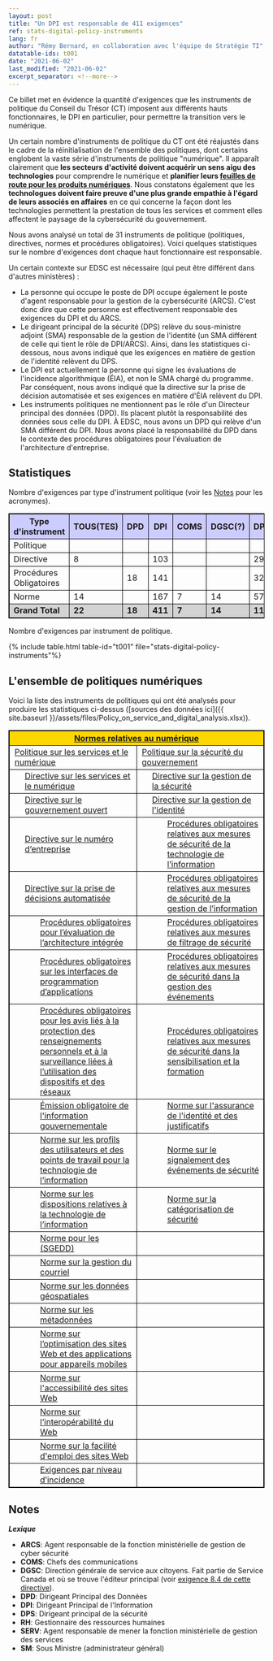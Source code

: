 ```yaml
---
layout: post
title: "Un DPI est responsable de 411 exigences"
ref: stats-digital-policy-instruments
lang: fr
author: "Rémy Bernard, en collaboration avec l'équipe de Stratégie TI"
datatable-ids: t001
date: "2021-06-02"
last_modified: "2021-06-02"
excerpt_separator: <!--more-->
---
```

<!-- markdownlint-disable MD033 -->
<!-- the below cSpell statement says to ignore any text between HTML tags. e.g., it will ignore "th rowspan='2'" in this string: <th rowspan='2'> -->
<!-- cSpell:ignoreRegExp /\<[^\>]+\>/ -->
<!-- The img + em {} stylecheet selector is a hack to add caption to an image in markdown without using plugin: https://stackoverflow.com/questions/19331362/using-an-image-caption-in-markdown-jekyll -->

<style>
table, th, td {
  border: 1px solid black;
}

th {
  background-color: #ccccff;
}

tr.grand-total {
  background-color: lightgray;
  font-weight: bold;
}

td.level1 {
  padding-left: 10px;
}

td.level2 {
  padding-left: 30px;
}

td.level3 {
  padding-left: 60px;
}

img + em { display: inline-block; }
</style>

Ce billet met en évidence la quantité d'exigences que les instruments de politique du Conseil du Trésor (CT) imposent aux différents hauts fonctionnaires, le DPI en particulier, pour permettre la transition vers le numérique.
<!--more-->

Un certain nombre d'instruments de politique du CT ont été réajustés dans le cadre de la réinitialisation de l'ensemble des politiques, dont certains englobent la vaste série d'instruments de politique "numérique".
Il apparaît clairement que **les secteurs d'activité doivent acquérir un sens aigu des technologies** pour comprendre le numérique et **planifier leurs [feuilles de route pour les produits numériques](https://www.pmi.org/disciplined-agile/process/product-management)**.
Nous constatons également que les **technologues doivent faire preuve d'une plus grande empathie à l'égard de leurs associés en affaires** en ce qui concerne la façon dont les technologies permettent la prestation de tous les services et comment elles affectent le paysage de la cybersécurité du gouvernement.

Nous avons analysé un total de 31 instruments de politique (politiques, directives, normes et procédures obligatoires). Voici quelques statistiques sur le nombre d'exigences dont chaque haut fonctionnaire est responsable.

Un certain contexte sur EDSC est nécessaire (qui peut être différent dans d'autres ministères) :

- La personne qui occupe le poste de DPI occupe également le poste d'agent responsable pour la gestion de la cybersécurité (ARCS). C'est donc dire que cette personne est effectivement responsable des exigences du DPI et du ARCS.
- Le dirigeant principal de la sécurité (DPS) relève du sous-ministre adjoint (SMA) responsable de la gestion de l'identité (un SMA différent de celle qui tient le rôle de DPI/ARCS). Ainsi, dans les statistiques ci-dessous, nous avons indiqué que les exigences en matière de gestion de l'identité relèvent du DPS.
- Le DPI est actuellement la personne qui signe les évaluations de l'incidence algorithmique (ÉIA), et non le SMA chargé du programme. Par conséquent, nous avons indiqué que la directive sur la prise de décision automatisée et ses exigences en matière d'ÉIA relèvent du DPI.
- Les instruments politiques ne mentionnent pas le rôle d'un Directeur principal des données (DPD). Ils placent plutôt la responsabilité des données sous celle du DPI. À EDSC, nous avons un DPD qui relève d'un SMA différent du DPI. Nous avons placé la responsabilité du DPD dans le contexte des procédures obligatoires pour l'évaluation de l'architecture d'entreprise.

## Statistiques

Nombre d'exigences par type d'instrument politique (voir les [Notes](#notes) pour les acronymes).

<table>
  <tr>
    <th>Type d'instrument</th>
    <th>TOUS(TES)</th>
    <th>DPD</th>
    <th>DPI</th>
    <th>COMS</th>
    <th>DGSC(?)</th>
    <th>DPS</th>
    <th>ARCS</th>
    <th>SM</th>
    <th>RH</th>
    <th>SERV</th>
  </tr>
  <tr>
    <td>Politique</td>
    <td>&nbsp;</td>
    <td>&nbsp;</td>
    <td>&nbsp;</td>
    <td>&nbsp;</td>
    <td>&nbsp;</td>
    <td>&nbsp;</td>
    <td>&nbsp;</td>
    <td>54</td>
    <td>&nbsp;</td>
    <td>&nbsp;</td>
  </tr>
  <tr>
    <td>Directive</td>
    <td>8</td>
    <td>&nbsp;</td>
    <td>103</td>
    <td>&nbsp;</td>
    <td>&nbsp;</td>
    <td>29</td>
    <td>17</td>
    <td>&nbsp;</td>
    <td>2</td>
    <td>7</td>
  </tr>
  <tr>
    <td>Procédures Obligatoires</td>
    <td>&nbsp;</td>
    <td>18</td>
    <td>141</td>
    <td>&nbsp;</td>
    <td>&nbsp;</td>
    <td>32</td>
    <td>80</td>
    <td>&nbsp;</td>
    <td>&nbsp;</td>
    <td>&nbsp;</td>
  </tr>
  <tr>
    <td>Norme</td>
    <td>14</td>
    <td>&nbsp;</td>
    <td>167</td>
    <td>7</td>
    <td>14</td>
    <td>57</td>
    <td>1</td>
    <td>&nbsp;</td>
    <td>1</td>
    <td>&nbsp;</td>
  </tr>
  <tr class="grand-total">
    <td>Grand Total</td>
    <td>22</td>
    <td>18</td>
    <td>411</td>
    <td>7</td>
    <td>14</td>
    <td>118</td>
    <td>98</td>
    <td>54</td>
    <td>3</td>
    <td>7</td>
  </tr>
</table>

Nombre d'exigences par instrument de politique.

{% include table.html table-id="t001" file="stats-digital-policy-instruments"%}

## L'ensemble de politiques numériques

Voici la liste des instruments de politiques qui ont été analysés pour produire les statistiques ci-dessus ([sources des données ici]({{ site.baseurl }}/assets/files/Policy_on_service_and_digital_analysis.xlsx)).

<table>
  <tr>
    <th colspan="2" style="background-color: gold; text-align: center;"><a href="https://www.canada.ca/fr/gouvernement/systeme/gouvernement-numerique/normes-numeriques-gouvernement-canada.html">Normes relatives au numérique</a></th>
  </tr>
  <tr>
    <td class="level1" style="width: 50%"><a href="https://www.tbs-sct.gc.ca/pol/doc-fra.aspx?id=32603">Politique sur les services et le numérique</a></td>
    <td class="level1" style="width: 50%"><a href="https://www.tbs-sct.gc.ca/pol/doc-fra.aspx?id=16578">Politique sur la sécurité du gouvernement</a></td>
  </tr>
  <tr>
    <td class="level2"><a href="https://www.tbs-sct.gc.ca/pol/doc-fra.aspx?id=32601">Directive sur les services et le numérique</a></td>
    <td class="level2"><a href="https://www.tbs-sct.gc.ca/pol/doc-fra.aspx?id=32611">Directive sur la gestion de la sécurité</a></td>
  </tr>
  <tr>
    <td class="level2"><a href="https://www.tbs-sct.gc.ca/pol/doc-fra.aspx?id=28108">Directive sur le gouvernement ouvert</a></td>
    <td class="level2"><a href="https://www.tbs-sct.gc.ca/pol/doc-fra.aspx?id=16577">Directive sur la gestion de l'identité</a></td>
  </tr>
  <tr>
    <td class="level2"><a href="https://www.tbs-sct.gc.ca/pol/doc-fra.aspx?id=32579">Directive sur le numéro d’entreprise</a></td>
    <td class="level3"><a href="https://www.tbs-sct.gc.ca/pol/doc-fra.aspx?id=32611">Procédures obligatoires relatives aux mesures de sécurité de la technologie de l’information</a></td>
  </tr>
  <tr>
    <td class="level2"><a href="https://www.tbs-sct.gc.ca/pol/doc-fra.aspx?id=32592">Directive sur la prise de décisions automatisée</a></td>
    <td class="level3"><a href="https://www.tbs-sct.gc.ca/pol/doc-fra.aspx?id=32611">Procédures obligatoires relatives aux mesures de sécurité de la gestion de l’information</a></td>
  </tr>
  <tr>
    <td class="level3"><a href="https://www.tbs-sct.gc.ca/pol/doc-fra.aspx?id=32602">Procédures obligatoires pour l’évaluation de l’architecture intégrée</a></td>
    <td class="level3"><a href="https://www.tbs-sct.gc.ca/pol/doc-fra.aspx?id=32611">Procédures obligatoires relatives aux mesures de filtrage de sécurité</a></td>
  </tr>
  <tr>
    <td class="level3"><a href="https://www.tbs-sct.gc.ca/pol/doc-fra.aspx?id=32604">Procédures obligatoires sur les interfaces de programmation d’applications</a></td>  
    <td class="level3"><a href="https://www.tbs-sct.gc.ca/pol/doc-fra.aspx?id=32611">Procédures obligatoires relatives aux mesures de sécurité dans la gestion des événements</a></td>
  </tr>
  <tr>
    <td class="level3"><a href="https://www.tbs-sct.gc.ca/pol/doc-fra.aspx?id=32607">Procédures obligatoires pour les avis liés à la protection des renseignements personnels et à la surveillance liées à l’utilisation des dispositifs et des réseaux</a></td>
    <td class="level3"><a href="https://www.tbs-sct.gc.ca/pol/doc-fra.aspx?id=32611">Procédures obligatoires relatives aux mesures de sécurité dans la sensibilisation et la formation</a></td>
  </tr>
  <tr>
    <td class="level3"><a href="https://www.tbs-sct.gc.ca/pol/doc-fra.aspx?id=28108">Émission obligatoire de l'information gouvernementale</a></td>
    <td class="level3"><a href="https://www.tbs-sct.gc.ca/pol/doc-fra.aspx?id=32612">Norme sur l'assurance de l'identité et des justificatifs</a></td>
  </tr>
  <tr>
    <td class="level3"><a href="https://www.tbs-sct.gc.ca/pol/doc-fra.aspx?id=32675">Norme sur les profils des utilisateurs et des points de travail pour la technologie de l’information</a></td>
    <td class="level3"><a href="https://www.tbs-sct.gc.ca/pol/doc-fra.aspx?id=32613">Norme sur le signalement des événements de sécurité</a></td>
  </tr>
  <tr>
    <td class="level3"><a href="https://www.tbs-sct.gc.ca/pol/doc-fra.aspx?id=32674">Norme sur les dispositions relatives à la technologie de l’information</a></td>
    <td class="level3"><a href="https://www.tbs-sct.gc.ca/pol/doc-fra.aspx?id=32614">Norme sur la catégorisation de sécurité</a></td>
  </tr>
  <tr>
    <td class="level3"><a href="https://www.tbs-sct.gc.ca/pol/doc-fra.aspx?id=18910">Norme pour les (SGEDD)</a></td>
    <td>&nbsp;</td>
  </tr>
  <tr>
    <td class="level3"><a href="https://www.tbs-sct.gc.ca/pol/doc-fra.aspx?id=27600">Norme sur la gestion du courriel</a></td>
    <td>&nbsp;</td>
  </tr>
  <tr>
    <td class="level3"><a href="https://www.tbs-sct.gc.ca/pol/doc-fra.aspx?id=16553">Norme sur les données géospatiales</a></td>
    <td>&nbsp;</td>
  </tr>
  <tr>
    <td class="level3"><a href="https://www.tbs-sct.gc.ca/pol/doc-fra.aspx?id=18909">Norme sur les métadonnées</a></td>
    <td>&nbsp;</td>
  </tr>
  <tr>
    <td class="level3"><a href="https://www.tbs-sct.gc.ca/pol/doc-fra.aspx?id=27088">Norme sur l’optimisation des sites Web et des applications pour appareils mobiles</a></td>
    <td>&nbsp;</td>
  </tr>
  <tr>
    <td class="level3"><a href="https://www.tbs-sct.gc.ca/pol/doc-fra.aspx?id=23601">Norme sur l'accessibilité des sites Web</a></td>
    <td>&nbsp;</td>
  </tr>
  <tr>
    <td class="level3"><a href="https://www.tbs-sct.gc.ca/pol/doc-fra.aspx?id=25875">Norme sur l’interopérabilité du Web</a></td>
    <td>&nbsp;</td>
  </tr>
  <tr>
    <td class="level3"><a href="https://www.tbs-sct.gc.ca/pol/doc-fra.aspx?id=24227">Norme sur la facilité d'emploi des sites Web</a></td>
    <td>&nbsp;</td>
  </tr>
  <tr>
    <td class="level3"><a href="https://www.tbs-sct.gc.ca/pol/doc-fra.aspx?id=32592">Exigences par niveau d’incidence</a></td>
    <td>&nbsp;</td>
  </tr>  
</table>

## Notes

***Lexique***

- **ARCS**: Agent responsable de la fonction ministérielle de gestion de cyber sécurité
- **COMS**: Chefs des communications
- **DGSC**: Direction générale de service aux citoyens. Fait partie de Service Canada et où se trouve l'éditeur principal (voir [exigence 8.4 de cette directive](https://www.tbs-sct.gc.ca/pol/doc-fra.aspx?id=30682)).
- **DPD**: Dirigeant Principal des Données
- **DPI**:  Dirigeant Principal de l'Information
- **DPS**: Dirigeant principal de la sécurité
- **RH**: Gestionnaire des ressources humaines
- **SERV**: Agent responsable de mener la fonction ministérielle de gestion des services
- **SM**: Sous Ministre (administrateur général)
